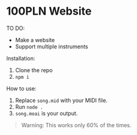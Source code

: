 # 100PLN Website

TO DO:
* Make a website
* Support multiple instruments

Installation:
1. Clone the repo
2. `npm i`

How to use:
1. Replace `song.mid` with your MIDI file.
2. Run `node .`
3. `song.moai` is your output.

> Warning: This works only 60% of the times.
